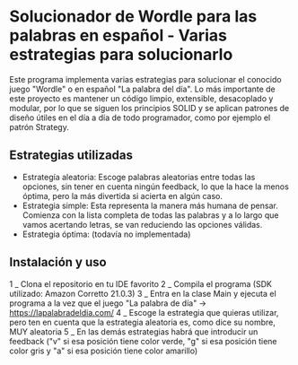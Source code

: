 # Solucionador de Wordle para las palabras en español - Varias estrategias para solucionarlo
Este programa implementa varias estrategias para solucionar el conocido juego "Wordle" o en español "La palabra del día".
Lo más importante de este proyecto es mantener un código limpio, extensible, desacoplado y modular, por lo que se siguen los principios SOLID y se aplican patrones de diseño útiles en el 
día a día de todo programador, como por ejemplo el patrón Strategy.

## Estrategias utilizadas
  - Estrategía aleatoria: Escoge palabras aleatorias entre todas las opciones, sin tener en cuenta ningún feedback, lo que la hace la menos óptima, pero la más divertida si acierta en algún caso.
  - Estrategia simple: Esta representa la manera más humana de pensar. Comienza con la lista completa de todas las palabras y a lo largo que vamos acertando letras, se van reduciendo las opciones válidas.
  - Estrategia óptima: (todavía no implementada)

## Instalación y uso
1 _ Clona el repositorio en tu IDE favorito
2 _ Compila el programa (SDK utilizado: Amazon Corretto 21.0.3)
3 _ Entra en la clase Main y ejecuta el programa a la vez que el juego "La palabra de día" -> https://lapalabradeldia.com/
4 _ Escoge la estrategia que quieras utilizar, pero ten en cuenta que la estrategia aleatoria es, como dice su nombre, MUY aleatoria
5 _ En las demás estrategias habrá que introducir un feedback ("v" si esa posición tiene color verde, "g" si esa posición tiene color gris y "a" si esa posición tiene color amarillo)
